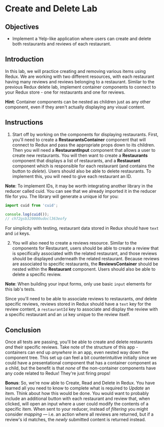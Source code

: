 # Create and Delete Lab

## Objectives

* Implement a Yelp-like application where users can create and delete both
restaurants and reviews of each restaurant.


## Introduction

In this lab, we will practice creating and removing various items using Redux. We are
working with two different resources, with each restaurant having many reviews
and reviews belonging to a restaurant. Similar to the previous Redux delete lab,
implement container components to connect to your Redux store - one for
restaurants and one for reviews.

**Hint**: Container components can be nested as children just as any other
component, even if they aren't actually displaying any visual content.

## Instructions

1. Start off by working on the components for displaying restaurants. First, you'll need to
create a __RestaurantsContainer__ component that will connect to Redux and pass
the appropriate props down to its children. Then you will need a
__RestaurantInput__ component that allows a user to create new restaurants. You
will then want to create a __Restaurants__ component that displays a list of
restaurants, and a __Restaurant__ component which is responsible for each
restaurant (and contains the button to _delete_). Users should also be able to
delete restaurants. To implement this, you will need to give each restaurant
an ID.

**Note**: To implement IDs, it may be worth integrating another library in the
reducer called cuid. You can see that we already imported it in the reducer
file for you. The library will generate a unique id for you:

  ```javascript
  import cuid from 'cuid';

  console.log(cuid());
  // ch72gsb320000udocl363eofy
  ```

For simplicity with testing, restaurant data stored in Redux should have `text`
and `id` keys.

2. You will also need to create a reviews resource. Similar to the components
for Restaurant, users should be able to create a review that is specifically
associated with the related restaurant, and those reviews should be displayed
underneath the related restaurant. Because reviews are associated to specific
restaurants, the __ReviewsContainer__ should be nested within the __Restaurant__
component. Users should also be able to delete a specific review.

**Note**: When building your input forms, only use basic `input` elements for
this lab's tests.

Since you'll need to be able to associate reviews to restaurants, _and_ delete
specific reviews, reviews stored in Redux should have a `text` key for the
review content, a `restaurantId` key to associate and display the review with a
specific restaurant and an `id` key unique to the review itself.


## Conclusion

Once all tests are passing, you'll be able to create and delete restaurants
_and_ their specific reviews. Take note of the structure of this app -
containers can end up _anywhere_ in an app, even nested way down the component
tree. This set up can feel a bit counterintuitive initially since we could have
a presentational component that has a container component as a child, but the benefit
is that _none_ of the non-container components have any code related to Redux!
They're just firing props!

**Bonus**: So, we're now able to Create, Read and Delete in Redux. You have
learned all you need to know to complete what is required to _Update_ an item.
Think about how this would be done. You would want to probably include an
additional button with each restaurant and review that, when clicked, will
open an input where a user could modify the contents of a specific item. When
sent to your reducer, instead of _filtering_ you might consider _mapping_ &mdash; i.e.
an action where all reviews are returned, but if a review's id matches, the
_newly_ submitted content is returned instead.
